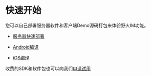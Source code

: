 # 快速开始
您可以自己部署服务器软件和客户端Demo源码打包来体验野火IM功能。

* [服务器快速部署](server.md)

* [Android编译](android.md)

* [iOS编译](iOS.md)

收费的SDK和软件包也可以向我们[申请试用](../tral/README.md)
